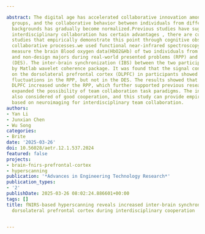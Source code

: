 ---
abstract: The digital age has accelerated collaborative innovation among interdisciplinary
  groups, and the collaborative behavior between individuals from different disciplinary
  backgrounds has gradually become normalized.Previous studies have suggested that
  interdisciplinary collaboration has certain advantages , there are currently few
  studies that empirically demonstrate this point through cognitive observations during
  collaborative processes.we used functional near-infrared spectroscopy (fNIRS) to
  measure the brain Blood oxygen data(HbO2&Hb) of two individuals from both design
  and non-design majors during real-world presented problems (RPP) and RPP adapted
  (DES). The inter-brain synchronization (IBS) between the two participants was calculated
  by Matlab wavelet coherence package. It was found that the signal consistency generated
  on the dorsolateral prefrontal cortex (DLPFC) in participants showed significant
  fluctuations in the RPP, but not in the DES. The results showed that the IBS of
  DLPFC increased under the RPP, which further supported previous research and also
  expanded the possibility of team collaboration task paradigms. The increase in IBS
  also considered of good cooperation, and this study can provide empirical evidence
  based on neuroimaging for interdisciplinary team collaboration.
authors:
- Yan Li
- Junxian Chen
- Wu Song
categories:
- Brite
date: '2025-03-26'
doi: 10.56028/aetr.12.1.537.2024
featured: false
projects:
- brain-fnirs-prefrontal-cortex
- hyperscanning
publication: '*Advances in Engineering Technology Research*'
publication_types:
- '2'
publishDate: 2025-03-26 08:02:24.886601+00:00
tags: []
title: fNIRS-based hyperscanning reveals increased inter-brain synchronization in
  dorsolateral prefrontal cortex during interdisciplinary cooperation

---

